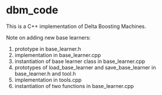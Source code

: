 # dbm_code
This is a C++ implementation of Delta Boosting Machines.

Note on adding new base learners:
1. prototype in base_learner.h
2. implementation in base_learner.cpp
3. instantiation of base learner class in base_learner.cpp
4. prototypes of load_base_learner and save_base_learner in base_learner.h and tool.h
5. implementation in tools.cpp
6. instantiation of two functions in base_learner.cpp
